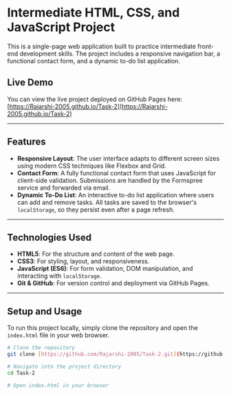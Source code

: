 # Intermediate HTML, CSS, and JavaScript Project

This is a single-page web application built to practice intermediate front-end development skills. The project includes a responsive navigation bar, a functional contact form, and a dynamic to-do list application.

## Live Demo

You can view the live project deployed on GitHub Pages here:
[https://Rajarshi-2005.github.io/Task-2](https://Rajarshi-2005.github.io/Task-2)


---

## Features

* **Responsive Layout**: The user interface adapts to different screen sizes using modern CSS techniques like Flexbox and Grid.
* **Contact Form**: A fully functional contact form that uses JavaScript for client-side validation. Submissions are handled by the Formspree service and forwarded via email.
* **Dynamic To-Do List**: An interactive to-do list application where users can add and remove tasks. All tasks are saved to the browser's `localStorage`, so they persist even after a page refresh.

---

## Technologies Used

* **HTML5**: For the structure and content of the web page.
* **CSS3**: For styling, layout, and responsiveness.
* **JavaScript (ES6)**: For form validation, DOM manipulation, and interacting with `localStorage`.
* **Git & GitHub**: For version control and deployment via GitHub Pages.

---

## Setup and Usage

To run this project locally, simply clone the repository and open the `index.html` file in your web browser.

```bash
# Clone the repository
git clone [https://github.com/Rajarshi-2005/Task-2.git](https://github.com/Rajarshi-2005/Task-2)

# Navigate into the project directory
cd Task-2

# Open index.html in your browser
